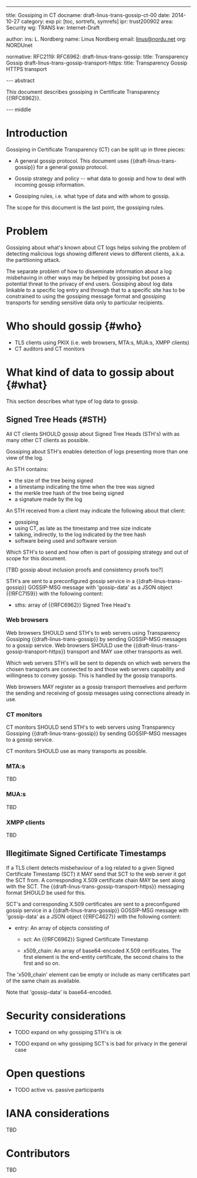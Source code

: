 ---
title: Gossiping in CT
docname: draft-linus-trans-gossip-ct-00
date: 2014-10-27
category: exp
pi: [toc, sortrefs, symrefs]
ipr: trust200902
area: Security
wg: TRANS
kw: Internet-Draft

author:
  ins: L. Nordberg
  name: Linus Nordberg
  email: linus@nordu.net
  org: NORDUnet

normative:
  RFC2119:
  RFC6962:
  draft-linus-trans-gossip:
    title: Transparency Gossip
  draft-linus-trans-gossip-transport-https:
    title: Transparency Gossip HTTPS transport

--- abstract

This document describes gossiping in Certificate Transparency
{{!RFC6962}}.

--- middle

# Introduction

Gossiping in Certificate Transparency (CT) can be split up in three
pieces:

- A general gossip protocol. This document uses
  {{draft-linus-trans-gossip}} for a general gossip protocol.

- Gossip strategy and policy -- what data to gossip and how to deal
  with incoming gossip information.

- Gossiping rules, i.e. what type of data and with whom to gossip.

The scope for this document is the last point, the gossiping rules.

# Problem

Gossiping about what's known about CT logs helps solving the problem
of detecting malicious logs showing different views to different
clients, a.k.a. the partitioning attack.

The separate problem of how to disseminate information about a log
misbehaving in other ways may be helped by gossiping but poses a
potential threat to the privacy of end users. Gossiping about log data
linkable to a specific log entry and through that to a specific site
has to be constrained to using the gossiping message format and
gossiping transports for sending sensitive data only to particular
recipients.

# Who should gossip {#who}

- TLS clients using PKIX (i.e. web browsers, MTA:s, MUA:s, XMPP
  clients)
- CT auditors and CT monitors

# What kind of data to gossip about {#what}

This section describes what type of log data to gossip.

## Signed Tree Heads {#STH}

All CT clients SHOULD gossip about Signed Tree Heads (STH's) with as
many other CT clients as possible.

Gossiping about STH's enables detection of logs presenting more than
one view of the log.

An STH contains:
- the size of the tree being signed
- a timestamp indicating the time when the tree was signed
- the merkle tree hash of the tree being signed
- a signature made by the log

An STH received from a client may indicate the following about that
client:
- gossiping
- using CT, as late as the timestamp and tree size indicate
- talking, indirectly, to the log indicated by the tree hash
- software being used and software version

Which STH's to send and how often is part of gossiping strategy and
out of scope for this document.

\[TBD gossip about inclusion proofs and consistency proofs too?\]

STH's are sent to a preconfigured gossip service in a
{{draft-linus-trans-gossip}} GOSSIP-MSG message with 'gossip-data' as
a JSON object {{!RFC7159}} with the following content:

- sths: array of {{!RFC6962}} Signed Tree Head's

### Web browsers

Web browsers SHOULD send STH's to web servers using Transparency
Gossiping {{draft-linus-trans-gossip}} by sending GOSSIP-MSG messages
to a gossip service. Web browsers SHOULD use the
{{draft-linus-trans-gossip-transport-https}} transport and MAY use
other transports as well.

Which web servers STH's will be sent to depends on which web servers
the chosen transports are connected to and those web servers
capability and willingness to convey gossip. This is handled by the
gossip transports.

Web browsers MAY register as a gossip transport themselves and perform
the sending and receiving of gossip messages using connections already
in use.

### CT monitors

CT monitors SHOULD send STH's to web servers using Transparency
Gossiping {{draft-linus-trans-gossip}} by sending GOSSIP-MSG messages
to a gossip service.

CT monitors SHOULD use as many transports as possible.

### MTA:s

TBD

### MUA:s

TBD

### XMPP clients

TBD

## Illegitimate Signed Certificate Timestamps

If a TLS client detects misbehaviour of a log related to a given
Signed Certificate Timestamp (SCT) it MAY send that SCT to the web
server it got the SCT from. A corresponding X.509 certificate chain
MAY be sent along with the SCT. The
{{draft-linus-trans-gossip-transport-https}} messaging format SHOULD
be used for this.

SCT's and corresponding X.509 certificates are sent to a preconfigured
gossip service in a {{draft-linus-trans-gossip}} GOSSIP-MSG message
with 'gossip-data' as a JSON object {{!RFC4627}} with the following
content:

- entry: An array of objects consisting of

  - sct: An {{!RFC6962}} Signed Certificate Timestamp

  - x509_chain: An array of base64-encoded X.509 certificates. The
    first element is the end-entity certificate, the second chains to
    the first and so on.

The 'x509_chain' element can be empty or include as many certificates
part of the same chain as available.

Note that 'gossip-data' is base64-encoded.

# Security considerations

- TODO expand on why gossiping STH's is ok

- TODO expand on why gossiping SCT's is bad for privacy in the general
  case

# Open questions

- TODO active vs. passive participants

# IANA considerations

TBD

# Contributors

TBD
